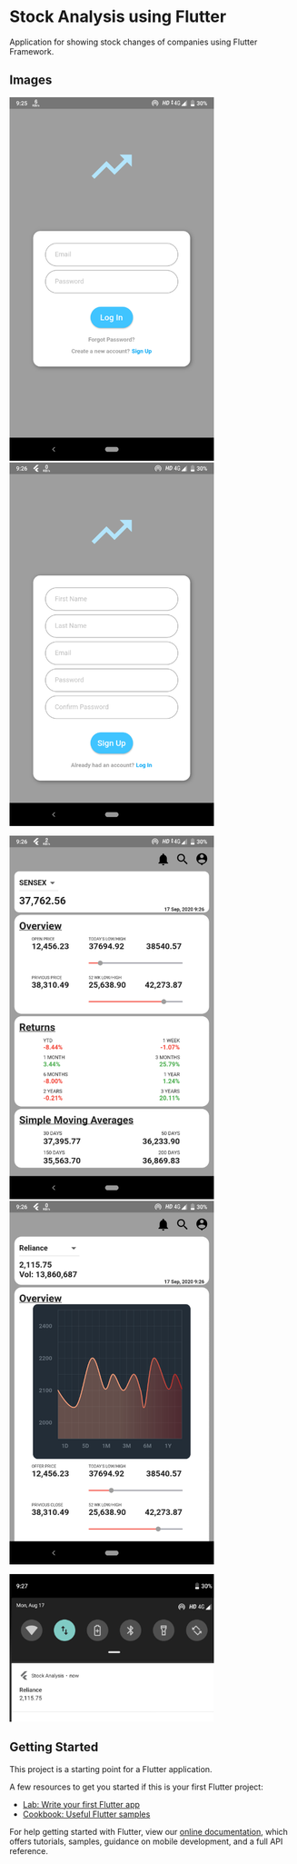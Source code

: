 # Stock Analysis using Flutter

Application for showing stock changes of companies using Flutter Framework.

## Images

<img src="images/login.png" width=360 height=640>&nbsp;&nbsp;&nbsp;&nbsp;&nbsp;&nbsp;&nbsp;&nbsp;&nbsp;&nbsp;&nbsp;&nbsp;&nbsp;&nbsp;&nbsp;&nbsp;&nbsp;&nbsp;&nbsp;&nbsp;<img src="images/signup.png" width=360 height=640>

<img src="images/Sensex.png" width=360 height=640>&nbsp;&nbsp;&nbsp;&nbsp;&nbsp;&nbsp;&nbsp;&nbsp;&nbsp;&nbsp;&nbsp;&nbsp;&nbsp;&nbsp;&nbsp;&nbsp;&nbsp;&nbsp;&nbsp;&nbsp;<img src="images/Company.png" width=360 height=640>

<img src="images/notification.png" width=360 height=260>

## Getting Started

This project is a starting point for a Flutter application.

A few resources to get you started if this is your first Flutter project:

- [Lab: Write your first Flutter app](https://flutter.dev/docs/get-started/codelab)
- [Cookbook: Useful Flutter samples](https://flutter.dev/docs/cookbook)

For help getting started with Flutter, view our
[online documentation](https://flutter.dev/docs), which offers tutorials,
samples, guidance on mobile development, and a full API reference.
